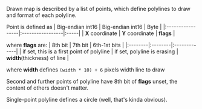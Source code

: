 Drawn map is described by a list of points, which define polylines to draw and format of each polyline.

Point is defined as
| Big-endian int16 | Big-endian int16 | Byte |
|:-----------------|:-----------------|:-----|
| **X** coordinate | **Y** coordinate | **flags** |

where **flags** are:
| 8th bit | 7th bit | 6th-1st bits |
|:--------|:--------|:-------------|
| if set, this is a first point of polyline | if set, polyline is erasing | **width**(thickness) of line |

where **width** defines `(width * 10) + 6` pixels width line to draw

Second and further points of polyline have 8th bit of **flags** unset, the content of others doesn't matter.

Single-point polyline defines a circle (well, that's kinda obvious).